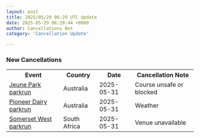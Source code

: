 ```yaml
---
layout: post
title: 2025/05/29 06:29 UTC Update
date: 2025-05-29 06:29:44 +0000
author: Cancellations Bot
category: 'Cancellation Update'

---
```


<h3>New Cancellations</h3>
<div class='hscrollable'>
<table style='width: 100%'>
    <tr>
        <th>Event</th>
        <th>Country</th>
        <th>Date</th>
        <th>Cancellation Note</th>
    </tr>
    <tr>
        <td><a href="https://www.parkrun.com.au/jeunepark">Jeune Park parkrun</a></td>
        <td>Australia</td>
        <td>2025-05-31</td>
        <td>Course unsafe or blocked</td>
    </tr>
    <tr>
        <td><a href="https://www.parkrun.com.au/pioneerdairy">Pioneer Dairy parkrun</a></td>
        <td>Australia</td>
        <td>2025-05-31</td>
        <td>Weather</td>
    </tr>
    <tr>
        <td><a href="https://www.parkrun.co.za/somersetwest">Somerset West parkrun</a></td>
        <td>South Africa</td>
        <td>2025-05-31</td>
        <td>Venue unavailable</td>
    </tr>
</table>
</div>
